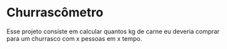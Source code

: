 # Churrascômetro
Esse projeto consiste em calcular quantos kg de carne eu deveria comprar para um churrasco com x pessoas em x tempo.
